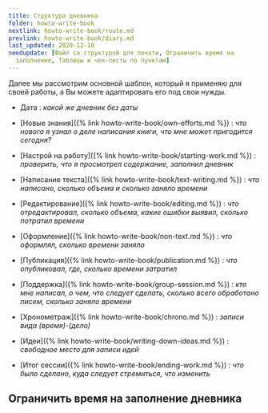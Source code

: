 ```yaml
---
title: Структура дневника
folder: howto-write-book
nextlink: howto-write-book/route.md
prevlink: howto-write-book/diary.md
last_updated: 2020-12-18
needupdate: [Файл со структурой для печати, Ограничить время на
  заполнение, Таблицы и чек-листы по пунктам]
---
```


Далее мы рассмотрим основной шаблон, который я применяю для своей
работы, а Вы можете адаптировать его под свои нужды.

- Дата : *какой же дневник без даты*

- [Новые знания]({% link howto-write-book/own-efforts.md %}) : *что
  нового я узнал о деле написания книги, что мне может пригодится
  сегодня?*

- [Настрой на работу]({% link howto-write-book/starting-work.md %}) :
  *проверить, что я просмотрел содержание, заполнил дневник*

- [Написание текста]({% link howto-write-book/text-writing.md %}) :
  *что написано, сколько объема и сколько заняло времени*

- [Редактирование]({% link howto-write-book/editing.md %}) : *что
  отредактировал, сколько объема, какие ошибки выявил, сколько
  потратил времени*

- [Оформление]({% link howto-write-book/non-text.md %}) : *что
  оформлял, сколько времени заняло*

- [Публикация]({% link howto-write-book/publication.md %}) : *что
  опубликовал, где, сколько времени затратил*

- [Поддержка]({% link howto-write-book/group-session.md %}) : *кто мне
  написал, о чем, что следует сделать, сколько всего обработано писем,
  сколько заняло времени*

- [Хронометраж]({% link howto-write-book/chrono.md %}) : *записи вида
  (время)-(дело)*

- [Идеи]({% link howto-write-book/writing-down-ideas.md %}) :
  *свободное место для записи идей*

- [Итог сессии]({% link howto-write-book/ending-work.md %}) : *что
  было сделано, куда следует стремиться, что изменить*

## Ограничить время на заполнение дневника


